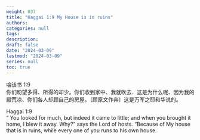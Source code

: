 ```yaml
---
weight: 037
title: "Haggai 1:9 My House is in ruins"
authors:
categories: null
tags:
description: 
draft: false
date: "2024-03-09"
lastmod: "2024-03-09"
series: null
toc: true
---
```


<!--more-->

哈该书 1:9   
你们盼望多得、所得的却少。你们收到家中、我就吹去．这是为什么呢、因为我的殿荒凉、你们各人却顾自己的房屋。〔顾原文作奔〕这是万军之耶和华说的。 

Haggai 1:9  
“ You looked for much, but indeed it came to little; and when you brought it home, I blew it away. Why?” says the Lord of hosts. “Because of My house that is in ruins, while every one of you runs to his own house. 


